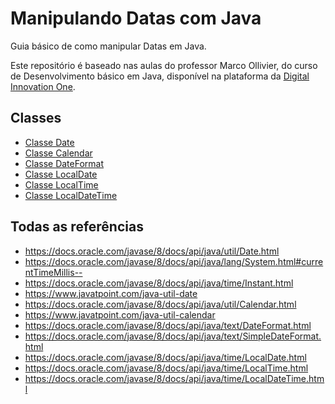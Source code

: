 # Manipulando Datas com Java

Guia básico de como manipular Datas em Java.

Este repositório é baseado nas aulas do professor Marco Ollivier, do curso de Desenvolvimento básico em Java, disponível na plataforma da [Digital Innovation One](https://www.dio.me/).


## Classes

* [Classe Date](https://github.com/kauassilva/Manipulando-Datas-com-Java/tree/main/Manipulando-Datas-com-Java/src/javaDate)
* [Classe Calendar](https://github.com/kauassilva/Manipulando-Datas-com-Java/tree/main/Manipulando-Datas-com-Java/src/javaCalendar)
* [Classe DateFormat](https://github.com/kauassilva/Manipulando-Datas-com-Java/tree/main/Manipulando-Datas-com-Java/src/javaDateFormat)
* [Classe LocalDate](https://github.com/kauassilva/Manipulando-Datas-com-Java/tree/main/Manipulando-Datas-com-Java/src/javaLocalDate)
* [Classe LocalTime](https://github.com/kauassilva/Manipulando-Datas-com-Java/tree/main/Manipulando-Datas-com-Java/src/javaLocalTime)
* [Classe LocalDateTime](https://github.com/kauassilva/Manipulando-Datas-com-Java/tree/main/Manipulando-Datas-com-Java/src/javaLocalDateTime)


## Todas as referências

* https://docs.oracle.com/javase/8/docs/api/java/util/Date.html
* https://docs.oracle.com/javase/8/docs/api/java/lang/System.html#currentTimeMillis--
* https://docs.oracle.com/javase/8/docs/api/java/time/Instant.html
* https://www.javatpoint.com/java-util-date
* https://docs.oracle.com/javase/8/docs/api/java/util/Calendar.html
* https://www.javatpoint.com/java-util-calendar
* https://docs.oracle.com/javase/8/docs/api/java/text/DateFormat.html
* https://docs.oracle.com/javase/8/docs/api/java/text/SimpleDateFormat.html
* https://docs.oracle.com/javase/8/docs/api/java/time/LocalDate.html
* https://docs.oracle.com/javase/8/docs/api/java/time/LocalTime.html
* https://docs.oracle.com/javase/8/docs/api/java/time/LocalDateTime.html
